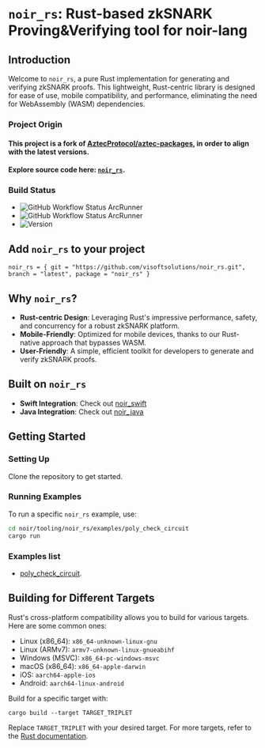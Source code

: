 # `noir_rs`: Rust-based zkSNARK Proving&Verifying tool for noir-lang

## Introduction

Welcome to `noir_rs`, a pure Rust implementation for generating and verifying zkSNARK proofs. This lightweight, Rust-centric library is designed for ease of use, mobile compatibility, and performance, eliminating the need for WebAssembly (WASM) dependencies.

### Project Origin
#### This project is a fork of [AztecProtocol/aztec-packages](https://github.com/AztecProtocol/aztec-packages), in order to align with the latest versions.
#### Explore source code here: [`noir_rs`](noir/tooling/noir_rs/).

### Build Status
- ![GitHub Workflow Status ArcRunner](https://github.com/visoftsolutions/noir_rs/actions/workflows/build&test.yml/badge.svg)
- ![GitHub Workflow Status ArcRunner](https://github.com/visoftsolutions/noir_rs/actions/workflows/run-examples.yml/badge.svg)
- ![Version](https://img.shields.io/badge/version-0.16.7-darkviolet)

## Add `noir_rs` to your project
```
noir_rs = { git = "https://github.com/visoftsolutions/noir_rs.git", branch = "latest", package = "noir_rs" }
```

## Why `noir_rs`?

- **Rust-centric Design**: Leveraging Rust's impressive performance, safety, and concurrency for a robust zkSNARK platform.
- **Mobile-Friendly**: Optimized for mobile devices, thanks to our Rust-native approach that bypasses WASM.
- **User-Friendly**: A simple, efficient toolkit for developers to generate and verify zkSNARK proofs.

## Built on `noir_rs`

- **Swift Integration**: Check out [noir_swift](https://github.com/visoftsolutions/noir_swift)
- **Java Integration**: Check out [noir_java](https://github.com/visoftsolutions/noir_java)

## Getting Started

### Setting Up

Clone the repository to get started.

### Running Examples

To run a specific `noir_rs` example, use:

```sh
cd noir/tooling/noir_rs/examples/poly_check_circuit
cargo run
```

### Examples list
- [poly_check_circuit](noir/tooling/noir_rs/examples/poly_check_circuit).

## Building for Different Targets

Rust's cross-platform compatibility allows you to build for various targets. Here are some common ones:

- Linux (x86_64): `x86_64-unknown-linux-gnu`
- Linux (ARMv7): `armv7-unknown-linux-gnueabihf`
- Windows (MSVC): `x86_64-pc-windows-msvc`
- macOS (x86_64): `x86_64-apple-darwin`
- iOS: `aarch64-apple-ios`
- Android: `aarch64-linux-android`

Build for a specific target with:

```
cargo build --target TARGET_TRIPLET
```

Replace `TARGET_TRIPLET` with your desired target. For more targets, refer to the [Rust documentation](https://doc.rust-lang.org/beta/rustc/platform-support.html).